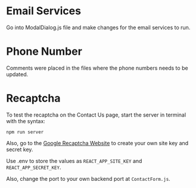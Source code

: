 # Email Services

Go into ModalDialog.js file and make changes for the email services to run.

# Phone Number

Comments were placed in the files where the phone numbers needs to be updated.

# Recaptcha

To test the recaptcha on the Contact Us page, start the server in terminal with the syntax:

```
npm run server
```

Also, go to the [Google Recaptcha Website](https://www.google.com/recaptcha/admin/create) to create your own site key and secret key.

Use .env to store the values as `REACT_APP_SITE_KEY` and `REACT_APP_SECRET_KEY`.

Also, change the port to your own backend port at `ContactForm.js`.